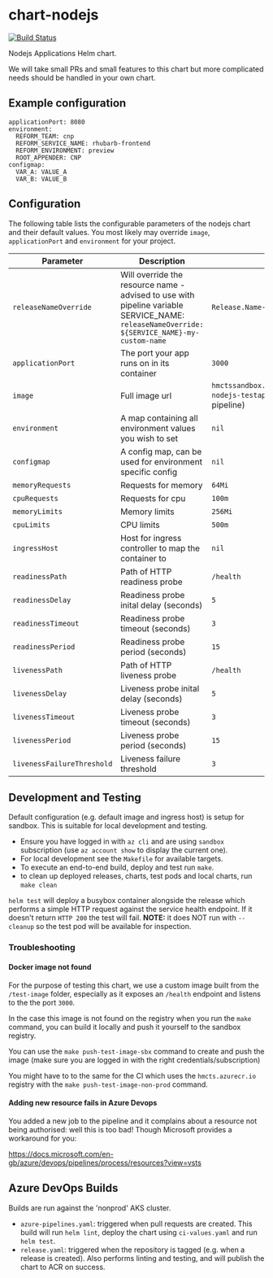 # chart-nodejs

[![Build Status](https://dev.azure.com/hmcts/CNP/_apis/build/status/Helm%20Charts/chart-nodejs)](https://dev.azure.com/hmcts/CNP/_build/latest?definitionId=66)

Nodejs Applications Helm chart.

We will take small PRs and small features to this chart but more complicated needs should be handled in your own chart.

## Example configuration

```
applicationPort: 8080
environment:
  REFORM_TEAM: cnp
  REFORM_SERVICE_NAME: rhubarb-frontend
  REFORM_ENVIRONMENT: preview
  ROOT_APPENDER: CNP
configmap:
  VAR_A: VALUE_A
  VAR_B: VALUE_B
```

## Configuration

The following table lists the configurable parameters of the nodejs chart and their default values.
You most likely may override `image`, `applicationPort` and `environment` for your project.

| Parameter                  | Description                                               | Default                                                                                |
| -------------------------- | --------------------------------------------------------- | -------------------------------------------------------------------------------------- |
| `releaseNameOverride`          | Will override the resource name - advised to use with pipeline variable SERVICE_NAME: `releaseNameOverride: ${SERVICE_NAME}-my-custom-name`      | `Release.Name-Chart.Name`     |
| `applicationPort`          | The port your app runs on in its container                | `3000`                                                                                 |
| `image`                    | Full image url                                            | `hmctssandbox.azurecr.io/hmcts/chart-nodejs-testapp` (but overridden by pipeline)      |
| `environment`              | A map containing all environment values you wish to set   | `nil`                                                                                  |
| `configmap`                | A config map, can be used for environment specific config | `nil`                                                                                  |
| `memoryRequests`           | Requests for memory                                       | `64Mi`                                                                                 |
| `cpuRequests`              | Requests for cpu                                          | `100m`                                                                                 |
| `memoryLimits`             | Memory limits                                             | `256Mi`                                                                                |
| `cpuLimits`                | CPU limits                                                | `500m`                                                                                 |
| `ingressHost`              | Host for ingress controller to map the container to       | `nil`                                                                                  |
| `readinessPath`            | Path of HTTP readiness probe                              | `/health`                                                                              |
| `readinessDelay`           | Readiness probe inital delay (seconds)                    | `5`                                                                                    |
| `readinessTimeout`         | Readiness probe timeout (seconds)                         | `3`                                                                                    |
| `readinessPeriod`          | Readiness probe period (seconds)                          | `15`                                                                                   |
| `livenessPath`             | Path of HTTP liveness probe                               | `/health`                                                                              |
| `livenessDelay`            | Liveness probe inital delay (seconds)                     | `5`                                                                                    |
| `livenessTimeout`          | Liveness probe timeout (seconds)                          | `3`                                                                                    |
| `livenessPeriod`           | Liveness probe period (seconds)                           | `15`                                                                                   |
| `livenessFailureThreshold` | Liveness failure threshold                                | `3`                                                                                    |

## Development and Testing

Default configuration (e.g. default image and ingress host) is setup for sandbox. This is suitable for local development and testing.

- Ensure you have logged in with `az cli` and are using `sandbox` subscription (use `az account show` to display the current one).
- For local development see the `Makefile` for available targets.
- To execute an end-to-end build, deploy and test run `make`.
- to clean up deployed releases, charts, test pods and local charts, run `make clean`

`helm test` will deploy a busybox container alongside the release which performs a simple HTTP request against the service health endpoint. If it doesn't return `HTTP 200` the test will fail. **NOTE:** it does NOT run with `--cleanup` so the test pod will be available for inspection.

### Troubleshooting

#### Docker image not found

For the purpose of testing this chart, we use a custom image built from the `/test-image` folder, especially as it exposes an `/health` endpoint and listens to the the port `3000`.

In the case this image is not found on the registry when you run the `make` command, you can build it locally and push it yourself to the sandbox registry.

You can use the `make push-test-image-sbx` command to create and push the image (make sure you are logged in with the right credentials/subscription)

You might have to to the same for the CI which uses the `hmcts.azurecr.io` registry with the `make push-test-image-non-prod` command.

#### Adding new resource fails in Azure Devops

You added a new job to the pipeline and it complains about a resource not being authorised: well this is too bad! Though Microsoft provides a workaround for you:

https://docs.microsoft.com/en-gb/azure/devops/pipelines/process/resources?view=vsts

## Azure DevOps Builds

Builds are run against the 'nonprod' AKS cluster.

- `azure-pipelines.yaml`: triggered when pull requests are created. This build will run `helm lint`, deploy the chart using `ci-values.yaml` and run `helm test`.
- `release.yaml`: triggered when the repository is tagged (e.g. when a release is created). Also performs linting and testing, and will publish the chart to ACR on success.
